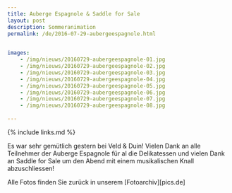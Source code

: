 ```yaml
---
title: Auberge Espagnole & Saddle for Sale
layout: post
description: Sommeranimation
permalink: /de/2016-07-29-aubergeespagnole.html

    
images: 
    - /img/nieuws/20160729-aubergeespagnole-01.jpg
    - /img/nieuws/20160729-aubergeespagnole-02.jpg
    - /img/nieuws/20160729-aubergeespagnole-03.jpg
    - /img/nieuws/20160729-aubergeespagnole-04.jpg
    - /img/nieuws/20160729-aubergeespagnole-05.jpg
    - /img/nieuws/20160729-aubergeespagnole-06.jpg
    - /img/nieuws/20160729-aubergeespagnole-07.jpg
    - /img/nieuws/20160729-aubergeespagnole-08.jpg
    
---
```


{% include links.md %}

Es war sehr gemütlich gestern bei Veld & Duin! Vielen Dank an alle Teilnehmer der Auberge Espagnole für al die Delikatessen und vielen Dank an Saddle for Sale um den Abend mit einem musikalischen Knall abzuschliessen!

Alle Fotos finden Sie zurück in unserem [Fotoarchiv][pics.de]



